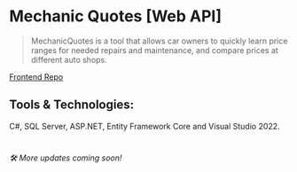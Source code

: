 # Mechanic Quotes [Web API]

> MechanicQuotes is a tool that allows car owners to quickly learn price ranges for needed repairs and maintenance, and compare prices at different auto shops.

[Frontend Repo](https://github.com/Innocent9712/colab16-team9)

## Tools & Technologies:
C#, SQL Server, ASP.NET, Entity Framework Core and Visual Studio 2022.
#
*🛠 More updates coming soon!*
